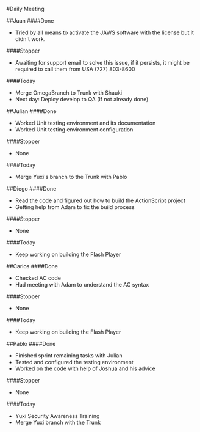 #Daily Meeting

##Juan
####Done
+ Tried by all means to activate the JAWS software with the license but it didn't work.

####Stopper
* Awaiting for support email to solve this issue, if it persists, it might be required to call them from USA (727) 803-8600

####Today
* Merge OmegaBranch to Trunk with Shauki
* Next day: Deploy develop to QA (If not already done)

##Julian
####Done
* Worked Unit testing environment and its documentation
* Worked Unit testing environment configuration

####Stopper
* None

####Today
* Merge Yuxi's branch to the Trunk with Pablo

##Diego
####Done
* Read the code and figured out how to build the ActionScript project
* Getting help from Adam to fix the build process

####Stopper
* None

####Today
* Keep working on building the Flash Player

##Carlos
####Done
* Checked AC code
* Had meeting with Adam to understand the AC syntax

####Stopper
* None

####Today
* Keep working on building the Flash Player

##Pablo
####Done
* Finished sprint remaining tasks with Julian
* Tested and configured the testing environment
* Worked on the code with help of Joshua and his advice

####Stopper
* None

####Today
* Yuxi Security Awareness Training
* Merge Yuxi branch with the Trunk